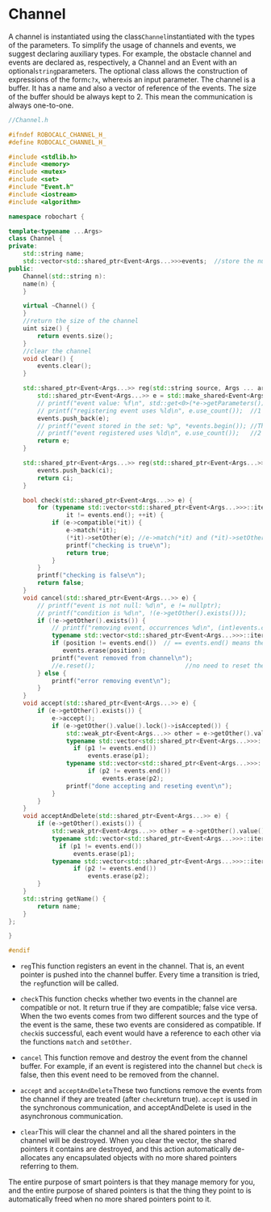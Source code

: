 # Channel

A channel is instantiated using the class`Channel`instantiated with the types of the parameters. To simplify the usage of channels and events, we suggest declaring auxiliary types. For example, the obstacle channel and events are declared as, respectively, a Channel and an Event with an optional`string`parameters. The optional class allows the construction of expressions of the form`c?x`, where`x`is an input parameter. The channel is a buffer. It has a name and also a vector of reference of the events. The size of the buffer should be always kept to 2. This mean the communication is always one-to-one.

```cpp
//Channel.h

#ifndef ROBOCALC_CHANNEL_H_
#define ROBOCALC_CHANNEL_H_

#include <stdlib.h>
#include <memory>
#include <mutex>
#include <set>
#include "Event.h"
#include <iostream>
#include <algorithm>

namespace robochart {

template<typename ...Args>
class Channel {
private:
    std::string name;
    std::vector<std::shared_ptr<Event<Args...>>>events;  //store the number of shared event pointer in the channel
public:
    Channel(std::string n):
    name(n) {
    }

    virtual ~Channel() {
    }
    //return the size of the channel
    uint size() {
        return events.size();
    }
    //clear the channel
    void clear() {
        events.clear();
    }

    std::shared_ptr<Event<Args...>> reg(std::string source, Args ... args) {
        std::shared_ptr<Event<Args...>> e = std::make_shared<Event<Args...>>(name, source, args...);
        // printf("event value: %f\n", std::get<0>(*e->getParameters()).value());  //std::get<0>(*e->getParameters()): optional
        // printf("registering event uses %ld\n", e.use_count());  //1 ownership: e
        events.push_back(e);
        // printf("event stored in the set: %p", *events.begin()); //The channel stores the address of shared pointer; the address of the shared pointer pointing to the same object will have the same address
        // printf("event registered uses %ld\n", e.use_count());   //2 ownerships: e and the one stored in the channel; after 'return e', e goes out of scope, while another shared_pointer is stored in the channel
        return e;
    }

    std::shared_ptr<Event<Args...>> reg(std::shared_ptr<Event<Args...>> ci) {
        events.push_back(ci);
        return ci;
    }

    bool check(std::shared_ptr<Event<Args...>> e) {
        for (typename std::vector<std::shared_ptr<Event<Args...>>>::iterator it = events.begin();
                it != events.end(); ++it) {
            if (e->compatible(*it)) {
                e->match(*it);
                (*it)->setOther(e); //e->match(*it) and (*it)->setOther(e) will make sure the matched event will have a reference to each other
                printf("checking is true\n");
                return true;
            }
        }
        printf("checking is false\n");
        return false;
    }
    void cancel(std::shared_ptr<Event<Args...>> e) {
        // printf("event is not null: %d\n", e != nullptr);
        // printf("condition is %d\n", !(e->getOther().exists()));
        if (!e->getOther().exists()) {
            // printf("removing event, occurrences %d\n", (int)events.count(e));
            typename std::vector<std::shared_ptr<Event<Args...>>>::iterator position = std::find(events.begin(), events.end(), e);
            if (position != events.end())  // == events.end() means the element was not found
               events.erase(position);
            printf("event removed from channel\n");
            //e.reset();                         //no need to reset the event, as it will go out of scope after the function call terminates; also if e is reset before erase, the erase wont be finished
        } else {
            printf("error removing event\n");
        }
    }
    void accept(std::shared_ptr<Event<Args...>> e) {
        if (e->getOther().exists()) {
            e->accept();            
            if (e->getOther().value().lock()->isAccepted()) {
                std::weak_ptr<Event<Args...>> other = e->getOther().value();
                typename std::vector<std::shared_ptr<Event<Args...>>>::iterator p1 = std::find(events.begin(), events.end(), e);
                  if (p1 != events.end())
                      events.erase(p1);
                typename std::vector<std::shared_ptr<Event<Args...>>>::iterator p2 = std::find(events.begin(), events.end(), other.lock());
                      if (p2 != events.end())
                          events.erase(p2);
                printf("done accepting and reseting event\n");
            }
        }
    }
    void acceptAndDelete(std::shared_ptr<Event<Args...>> e) {
        if (e->getOther().exists()) {
            std::weak_ptr<Event<Args...>> other = e->getOther().value();
            typename std::vector<std::shared_ptr<Event<Args...>>>::iterator p1 = std::find(events.begin(), events.end(), e);
              if (p1 != events.end())
                  events.erase(p1);
            typename std::vector<std::shared_ptr<Event<Args...>>>::iterator p2 = std::find(events.begin(), events.end(), other.lock());
                  if (p2 != events.end())
                      events.erase(p2);
        }
    }
    std::string getName() {
        return name;
    }
};

}

#endif
```

* `reg`This function registers an event in the channel. That is, an event pointer is pushed into the channel buffer. Every time a transition is tried, the `reg`function will be called. 
* `check`This function checks whether two events in the channel are compatible or not. It return true if they are compatible; false vice versa. When the two events comes from two different sources and the type of the event is the same, these two events are considered as compatible. If `check`is successful, each event would have a reference to each other via the functions `match` and `setOther`.

* `cancel` This function remove and destroy the event from the channel buffer. For example, if an event is registered into the channel but `check` is false, then this event need to be removed from the channel.

* `accept` and `acceptAndDelete`These two functions remove the events from the channel if they are treated \(after `check`return true\). `accept` is used in the synchronous communication, and acceptAndDelete is used in the asynchronous communication.

* `clear`This will clear the channel and all the shared pointers in the channel will be destroyed. When you clear the vector, the shared pointers it contains are destroyed, and this action automatically de-allocates any encapsulated objects with no more shared pointers referring to them.

The entire purpose of smart pointers is that they manage memory for you, and the entire purpose of shared pointers is that the thing they point to is automatically freed when no more shared pointers point to it.


